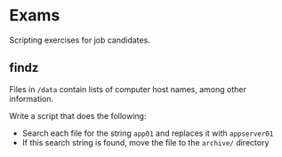 # Exams

Scripting exercises for job candidates.

## findz

Files in `/data` contain lists of computer host names, among other information.

Write a script that does the following:
- Search each file for the string `app01` and replaces it with `appserver01`
- If this search string is found, move the file to the `archive/` directory
